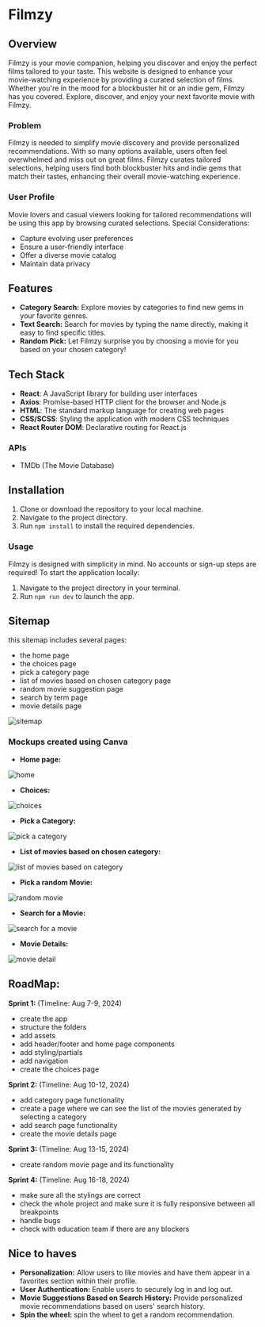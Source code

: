 # Filmzy

## Overview
Filmzy is your movie companion, helping you discover and enjoy the perfect films tailored to your taste. This website is designed to enhance your movie-watching experience by providing a curated selection of films. Whether you're in the mood for a blockbuster hit or an indie gem, Filmzy has you covered. Explore, discover, and enjoy your next favorite movie with Filmzy.

### Problem
Filmzy is needed to simplify movie discovery and provide personalized recommendations. With so many options available, users often feel overwhelmed and miss out on great films. Filmzy curates tailored selections, helping users find both blockbuster hits and indie gems that match their tastes, enhancing their overall movie-watching experience.

### User Profile
Movie lovers and casual viewers looking for tailored recommendations will be using this app by browsing curated selections.
Special Considerations:

- Capture evolving user preferences
- Ensure a user-friendly interface
- Offer a diverse movie catalog
- Maintain data privacy


## Features
- **Category Search:** Explore movies by categories to find new gems in your favorite genres.
- **Text Search:** Search for movies by typing the name directly, making it easy to find specific titles.
- **Random Pick:** Let Filmzy surprise you by choosing a movie for you based on your chosen category!

  
## Tech Stack

- **React**: A JavaScript library for building user interfaces
- **Axios**: Promise-based HTTP client for the browser and Node.js
- **HTML**: The standard markup language for creating web pages
- **CSS/SCSS**: Styling the application with modern CSS techniques
- **React Router DOM**: Declarative routing for React.js

### APIs
- TMDb (The Movie Database)


## Installation
1. Clone or download the repository to your local machine.
2. Navigate to the project directory.
3. Run `npm install` to install the required dependencies.

### Usage
Filmzy is designed with simplicity in mind. No accounts or sign-up steps are required!
To start the application locally:

1. Navigate to the project directory in your terminal.
2. Run `npm run dev` to launch the app.


## Sitemap
  this sitemap includes several pages:
  - the home page
  - the choices page
  - pick a category page
  - list of movies based on chosen category page
  - random movie suggestion page
  - search by term page
  - movie details page
    
![sitemap](https://github.com/user-attachments/assets/f010857f-2068-492b-839e-95639fdb9a75)






### Mockups created using Canva



- **Home page:**
  
![home](https://github.com/user-attachments/assets/80ba9b44-cb89-48ba-b627-75977ebd8a0a)




- **Choices:**
  
![choices](https://github.com/user-attachments/assets/2e4d684d-e4ea-4802-aa2a-f58df8778d07)




- **Pick a Category:**
  
![pick a category](https://github.com/user-attachments/assets/effb3a81-7257-453b-86de-1213b91988f8)




- **List of movies based on chosen category:**


![list of movies based on category](https://github.com/user-attachments/assets/47a62821-fa32-4a92-b644-3b34cdb32599)





- **Pick a random Movie:**

![random movie](https://github.com/user-attachments/assets/6d41fb6c-b223-46e4-8edc-2c3762e4920e)





- **Search for a Movie:**
  
![search for a movie](https://github.com/user-attachments/assets/33cd3630-ec99-4946-804a-21330f76480a)




- **Movie Details:**
  
![movie detail](https://github.com/user-attachments/assets/26d34934-dc2f-4f5d-a70c-29515a726fd6)




## RoadMap:
**Sprint 1:** (Timeline: Aug 7-9, 2024)
- create the app
- structure the folders
- add assets
- add header/footer and home page components
- add styling/partials
- add navigation
- create the choices page

**Sprint 2:**  (Timeline: Aug 10-12, 2024)
- add category page functionality
- create a page where we can see the list of the movies generated by selecting a category
- add search page functionality
- create the movie details page

**Sprint 3:** (Timeline: Aug 13-15, 2024)
- create random movie page and its functionality


**Sprint 4:** (Timeline: Aug 16-18, 2024)
- make sure all the stylings are correct
- check the whole project and make sure it is fully responsive between all breakpoints
- handle bugs
- check with education team if there are any blockers 


## Nice to haves
- **Personalization:** Allow users to like movies and have them appear in a favorites section within their profile.
- **User Authentication:** Enable users to securely log in and log out.
- **Movie Suggestions Based on Search History:** Provide personalized movie recommendations based on users' search history.
- **Spin the wheel:** spin the wheel to get a random recommendation. 



